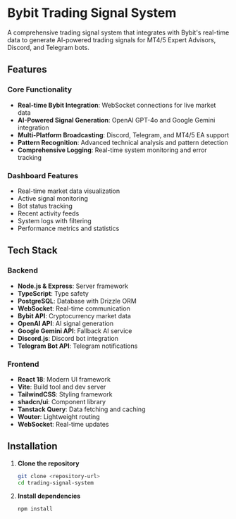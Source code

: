 # Bybit Trading Signal System

A comprehensive trading signal system that integrates with Bybit's real-time data to generate AI-powered trading signals for MT4/5 Expert Advisors, Discord, and Telegram bots.

## Features

### Core Functionality
- **Real-time Bybit Integration**: WebSocket connections for live market data
- **AI-Powered Signal Generation**: OpenAI GPT-4o and Google Gemini integration
- **Multi-Platform Broadcasting**: Discord, Telegram, and MT4/5 EA support
- **Pattern Recognition**: Advanced technical analysis and pattern detection
- **Comprehensive Logging**: Real-time system monitoring and error tracking

### Dashboard Features
- Real-time market data visualization
- Active signal monitoring
- Bot status tracking
- Recent activity feeds
- System logs with filtering
- Performance metrics and statistics

## Tech Stack

### Backend
- **Node.js & Express**: Server framework
- **TypeScript**: Type safety
- **PostgreSQL**: Database with Drizzle ORM
- **WebSocket**: Real-time communication
- **Bybit API**: Cryptocurrency market data
- **OpenAI API**: AI signal generation
- **Google Gemini API**: Fallback AI service
- **Discord.js**: Discord bot integration
- **Telegram Bot API**: Telegram notifications

### Frontend
- **React 18**: Modern UI framework
- **Vite**: Build tool and dev server
- **TailwindCSS**: Styling framework
- **shadcn/ui**: Component library
- **Tanstack Query**: Data fetching and caching
- **Wouter**: Lightweight routing
- **WebSocket**: Real-time updates

## Installation

1. **Clone the repository**
   ```bash
   git clone <repository-url>
   cd trading-signal-system
   ```

2. **Install dependencies**
   ```bash
   npm install
